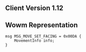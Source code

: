 ## Client Version 1.12

## Wowm Representation
```rust,ignore
msg MSG_MOVE_SET_FACING = 0x00DA {
    MovementInfo info;    
}

```
